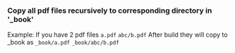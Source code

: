 ### Copy all pdf files recursively to corresponding directory in '_book'
Example:
If you have 2 pdf files 
`a.pdf`
`abc/b.pdf`
After build they will copy to _book as
`_book/a.pdf`
`_book/abc/b.pdf`
